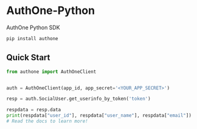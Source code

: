 # AuthOne-Python
AuthOne Python SDK

```bash
pip install authone
```


## Quick Start

```python
from authone import AuthOneClient


auth = AuthOneClient(app_id, app_secret='<YOUR_APP_SECRET>')

resp = auth.SocialUser.get_userinfo_by_token('token')

respdata = resp.data
print(respdata["user_id"], respdata["user_name"], respdata["email"])
# Read the docs to learn more!
```
